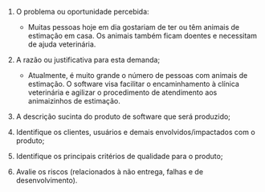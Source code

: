 1. O problema ou oportunidade percebida:
   - Muitas pessoas hoje em dia gostariam de ter ou têm animais de estimação em casa. Os animais também ficam doentes e necessitam de ajuda veterinária.

2. A razão ou justificativa para esta demanda;
   - Atualmente, é muito grande o número de pessoas com animais de estimação. O software visa facilitar o encaminhamento à clínica veterinária e agilizar o procedimento de atendimento aos animaizinhos de estimação.

3. A descrição sucinta do produto de software que será produzido;
4. Identifique os clientes, usuários e demais envolvidos/impactados com o produto;
5. Identifique os principais critérios de qualidade para o produto;
6. Avalie os riscos (relacionados à não entrega, falhas e de desenvolvimento).




